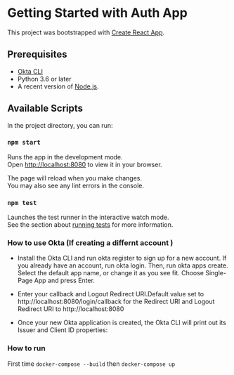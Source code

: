 # Getting Started with Auth App

This project was bootstrapped with [Create React App](https://github.com/facebook/create-react-app).


## Prerequisites

- [Okta CLI][]
- Python 3.6 or later
- A recent version of [Node.js][].

[Okta blog]: https://developer.okta.com/blog/2021/06/23/okta-oso-fastapi-sqlalchemy
[Compare the two branches]: https://github.com/osohq/fastapi-sqlalchemy-okta-oso-example/compare/authorized
[Okta CLI]: https://github.com/okta/okta-cli
[Node.js]: https://nodejs.org/

## Available Scripts

In the project directory, you can run:

### `npm start`

Runs the app in the development mode.\
Open [http://localhost:8080](http://localhost:8080) to view it in your browser.

The page will reload when you make changes.\
You may also see any lint errors in the console.

### `npm test`

Launches the test runner in the interactive watch mode.\
See the section about [running tests](https://facebook.github.io/create-react-app/docs/running-tests) for more information.


### How to use Okta (If creating a differnt account )
- Install the Okta CLI and run okta register to sign up for a new account. If you already have an account, run okta login. Then, run okta apps create. Select the default app name, or change it as you see fit. Choose Single-Page App and press Enter.
- Enter your callback  and Logout Redirect URI.Default value set to http://localhost:8080/login/callback for the Redirect URI and Logout Redirect URI to http://localhost:8080

- Once your new Okta application is created, the Okta CLI will print out its Issuer and Client ID properties:

### How to run

First time ```docker-compose --build``` then ```docker-compose up``` 


